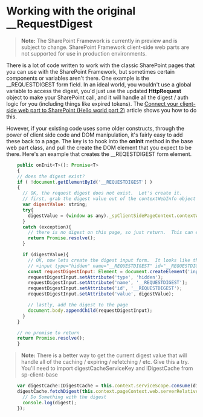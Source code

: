 # Working with the original __RequestDigest

>**Note:** The SharePoint Framework is currently in preview and is subject to change. SharePoint Framework client-side web parts are not supported for use in production environments.

There is a lot of code written to work with the classic SharePoint pages that you can use with the SharePoint Framework, but sometimes certain components or variables aren't there. One example is the __REQUESTDIGEST form field.  In an ideal world, you wouldn't use a global variable to access the digest, you'd just use the updated **HttpRequest** object to make your SharePoint call, and it will handle all the digest / auth logic for you (including things like expired tokens).  The [Connect your client-side web part to SharePoint (Hello world part 2)](https://github.com/SharePoint/sp-dev-docs/wiki/HelloWorld,-Talking-to-SharePoint) article shows you how to do this.

However, if your existing code uses some older constructs, through the power of client side code and DOM manipulation, it's fairly easy to add these back to a page.  The key is to hook into the **onInit** method in the base web part class, and pull the create the DOM element that you expect to be there.  Here's an example that creates the __REQESTDIGEST form element.

```JavaScript
    public onInit<T>(): Promise<T>
    {
    // does the digest exist?
    if ( !document.getElementById('__REQUESTDIGEST') )
    {
      // OK, the request digest does not exist.  Let's create it.
      // first, grab the digest value out of the contextWebInfo object (if it exists).
      var digestValue: string;
      try{
        digestValue = (window as any)._spClientSidePageContext.contextWebInfo.FormDigestValue;
      }
      catch (exception){
        // there is no digest on this page, so just return.  This can easily happen on the local workbench
        return Promise.resolve();
      }

      if (digestValue){
        // OK, now lets create the digest input form.  It looks like this -
        // <input type="hidden" name="__REQUESTDIGEST" id="__REQUESTDIGEST" value="blahblahblahblahblahblah, July23 -0000 or something like that">
        const requestDigestInput: Element = document.createElement('input');
        requestDigestInput.setAttribute('type', 'hidden');
        requestDigestInput.setAttribute('name', '__REQUESTDIGEST');
        requestDigestInput.setAttribute('id', '__REQUESTDIGEST');
        requestDigestInput.setAttribute('value', digestValue);

        // lastly, add the digest to the page
        document.body.appendChild(requestDigestInput);
      }
    }

    // no promise to return
    return Promise.resolve();
    }
```

>**Note:** There is a better way to get the current digest value that will handle all of the caching / expiring / refetching / etc.  Give this a try.  You'll need to import digestCacheServiceKey and IDigestCache from sp-client-base

```JavaScript
    var digestCache:IDigestCache = this.context.serviceScope.consume(digestCacheServiceKey);
    digestCache.fetchDigest(this.context.pageContext.web.serverRelativeUrl).then((digest: string) => {
      // Do Something with the digest
      console.log(digest);
    });
```
